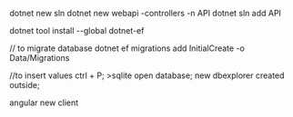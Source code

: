 dotnet new sln
dotnet new webapi -controllers -n API
dotnet sln add API

dotnet tool install --global dotnet-ef

// to migrate database
dotnet ef migrations add InitialCreate -o Data/Migrations

//to insert values
ctrl + P; >sqlite open database; new dbexplorer created outside;



angular new client






